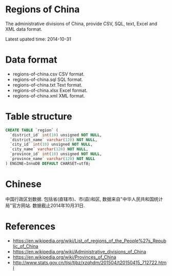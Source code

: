 # Regions of China
The administrative divisions of China, provide CSV, SQL, text, Excel and XML data format.

Latest upated time: 2014-10-31

# Data format
* regions-of-china.csv  CSV format.
* regions-of-china.sql  SQL format.
* regions-of-china.txt  Text format.
* regions-of-china.xlsx  Excel format.
* regions-of-china.xml  XML format.

# Table structure
```sql
CREATE TABLE `region` (
  `district_id` int(10) unsigned NOT NULL,
  `district_name` varchar(128) NOT NULL,
  `city_id` int(10) unsigned NOT NULL,
  `city_name` varchar(128) NOT NULL,
  `province_id` int(10) unsigned NOT NULL,
  `province_name` varchar(128) NOT NULL
) ENGINE=InnoDB DEFAULT CHARSET=utf8;
```

# Chinese
中国行政区划数据. 包括省(直辖市)、市(县)和区, 数据来自"中华人民共和国统计局"官方网站. 数据截止2014年10月31日.

# References
* https://en.wikipedia.org/wiki/List_of_regions_of_the_People%27s_Republic_of_China
* https://en.wikipedia.org/wiki/Administrative_divisions_of_China
* https://en.wikipedia.org/wiki/Provinces_of_China
* http://www.stats.gov.cn/tjsj/tjbz/xzqhdm/201504/t20150415_712722.html
